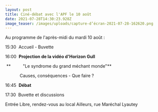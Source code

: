 ```yaml
---
layout: post
title: Ciné-débat avec l'APF le 10 août
date: 2021-07-28T14:30:23.928Z
image_teaser: /images/uploads/capture-d’écran-2021-07-28-162620.png
---
```

Au programme de l'après-midi du mardi 10 août : 

15:30  Accueil - Buvette

16:00  **Projection de la vidéo d'Horizon Gull**

 **          "Le syndrome du grand méchant monde"**

            Causes, conséquences - Que faire ?

16:45  **Débat**

17:30  Buvette et discussions

Entrée Libre, rendez-vous au local Ailleurs, rue Maréchal Lyautey